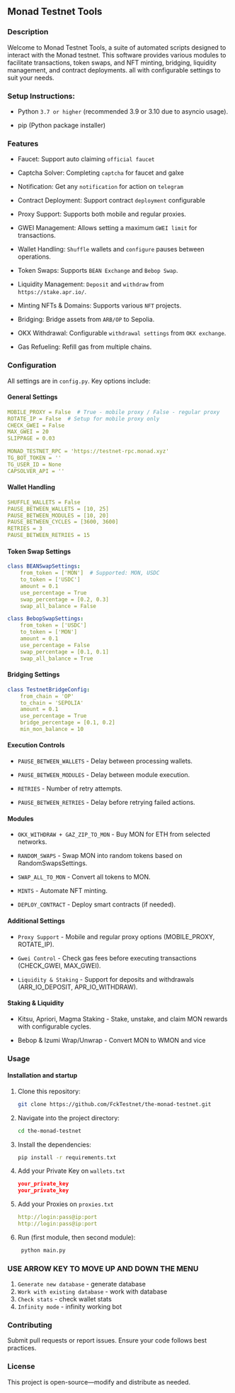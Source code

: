 ## Monad Testnet Tools

### Description
Welcome to Monad Testnet Tools, a suite of automated scripts designed to interact with the Monad testnet. This software provides various modules to facilitate transactions, token swaps, and NFT minting, bridging, liquidity management, and contract deployments. all with configurable settings to suit your needs.

### Setup Instructions:
-  Python `3.7 or higher` (recommended 3.9 or 3.10 due to asyncio usage).

-  pip (Python package installer)

### Features
-  Faucet: Support auto claiming `official faucet`

-  Captcha Solver: Completing `captcha` for faucet and galxe

-  Notification: Get any `notification` for action on `telegram`

-  Contract Deployment: Support contract `deployment` configurable

-  Proxy Support: Supports both mobile and regular proxies.

-  GWEI Management: Allows setting a maximum `GWEI limit` for transactions.

-  Wallet Handling: `Shuffle` wallets and `configure` pauses between operations.

-  Token Swaps: Supports `BEAN Exchange` and `Bebop Swap`.

-  Liquidity Management: `Deposit` and `withdraw` from `https://stake.apr.io/`.

-  Minting NFTs & Domains: Supports various `NFT` projects.

-  Bridging: Bridge assets from `ARB/OP` to Sepolia.

-  OKX Withdrawal: Configurable `withdrawal settings` from `OKX exchange`.

-  Gas Refueling: Refill gas from multiple chains.

### Configuration
All settings are in `config.py`. Key options include:

#### General Settings
```yaml
MOBILE_PROXY = False  # True - mobile proxy / False - regular proxy
ROTATE_IP = False  # Setup for mobile proxy only
CHECK_GWEI = False
MAX_GWEI = 20
SLIPPAGE = 0.03

MONAD_TESTNET_RPC = 'https://testnet-rpc.monad.xyz'
TG_BOT_TOKEN = ''
TG_USER_ID = None
CAPSOLVER_API = ''
```

#### Wallet Handling
```yaml
SHUFFLE_WALLETS = False
PAUSE_BETWEEN_WALLETS = [10, 25]
PAUSE_BETWEEN_MODULES = [10, 20]
PAUSE_BETWEEN_CYCLES = [3600, 3600]
RETRIES = 3
PAUSE_BETWEEN_RETRIES = 15
```

#### Token Swap Settings
```yaml
class BEANSwapSettings:
    from_token = ['MON']  # Supported: MON, USDC
    to_token = ['USDC']
    amount = 0.1
    use_percentage = True
    swap_percentage = [0.2, 0.3]
    swap_all_balance = False

class BebopSwapSettings:
    from_token = ['USDC']
    to_token = ['MON']
    amount = 0.1
    use_percentage = False
    swap_percentage = [0.1, 0.1]
    swap_all_balance = True
```

#### Bridging Settings
```yaml
class TestnetBridgeConfig:
    from_chain = 'OP'
    to_chain = 'SEPOLIA'
    amount = 0.1
    use_percentage = True
    bridge_percentage = [0.1, 0.2]
    min_mon_balance = 10
```

#### Execution Controls

-  `PAUSE_BETWEEN_WALLETS` - Delay between processing wallets.

-  `PAUSE_BETWEEN_MODULES` - Delay between module execution.

-  `RETRIES` - Number of retry attempts.

-  `PAUSE_BETWEEN_RETRIES` - Delay before retrying failed actions.

#### Modules

-  `OKX_WITHDRAW + GAZ_ZIP_TO_MON` - Buy MON for ETH from selected networks.

-  `RANDOM_SWAPS` - Swap MON into random tokens based on RandomSwapsSettings.

-  `SWAP_ALL_TO_MON` - Convert all tokens to MON.

-  `MINTS` - Automate NFT minting.

-  `DEPLOY_CONTRACT` - Deploy smart contracts (if needed).

#### Additional Settings

-  `Proxy Support` - Mobile and regular proxy options (MOBILE_PROXY, ROTATE_IP).

-  `Gwei Control` - Check gas fees before executing transactions (CHECK_GWEI, MAX_GWEI).

-  `Liquidity & Staking` - Support for deposits and withdrawals (ARR_IO_DEPOSIT, APR_IO_WITHDRAW).

#### Staking & Liquidity

- Kitsu, Apriori, Magma Staking - Stake, unstake, and claim MON rewards with configurable cycles.

-  Bebop & Izumi Wrap/Unwrap - Convert MON to WMON and vice

### Usage
#### Installation and startup

1. Clone this repository:
   ```bash
   git clone https://github.com/FckTestnet/the-monad-testnet.git
   ```
2. Navigate into the project directory:
   ```bash
   cd the-monad-testnet
   ```
3. Install the dependencies:
   ```bash
   pip install -r requirements.txt
   ```
4. Add your Private Key on `wallets.txt`
   ```json
   your_private_key
   your_private_key
   ```
5. Add your Proxies on `proxies.txt`
   ```yaml
   http://login:pass@ip:port
   http://login:pass@ip:port
   ```
6. Run (first module, then second module):
   ```bash
    python main.py
   ```

### USE ARROW KEY TO MOVE UP AND DOWN THE MENU
   
1) `Generate new database` - generate database
2) `Work with existing database` - work with database
3) `Check stats` - check wallet stats
4) `Infinity mode` - infinity working bot

### Contributing

Submit pull requests or report issues. Ensure your code follows best practices.

### License

This project is open-source—modify and distribute as needed.